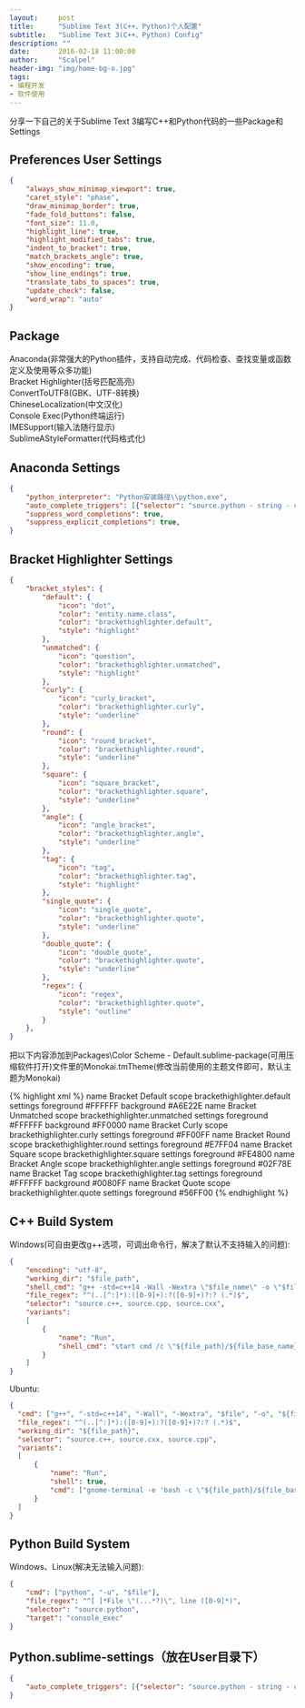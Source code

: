 ```yaml
---
layout:     post
title:      "Sublime Text 3(C++、Python)个人配置"
subtitle:   "Sublime Text 3(C++、Python) Config"
description: ""
date:       2016-02-18 11:00:00
author:     "Scalpel"
header-img: "img/home-bg-o.jpg"
tags:
- 编程开发
- 软件使用
---
```

分享一下自己的关于Sublime Text 3编写C++和Python代码的一些Package和Settings  

Preferences User Settings
---
```json
{
    "always_show_minimap_viewport": true,
    "caret_style": "phase",
    "draw_minimap_border": true,
    "fade_fold_buttons": false,
    "font_size": 11.0,
    "highlight_line": true,
    "highlight_modified_tabs": true,
    "indent_to_bracket": true,
    "match_brackets_angle": true,
    "show_encoding": true,
    "show_line_endings": true,
    "translate_tabs_to_spaces": true,
    "update_check": false,
    "word_wrap": "auto"
}
```

Package
---  
Anaconda(非常强大的Python插件，支持自动完成、代码检查、查找变量或函数定义及使用等众多功能)  
Bracket Highlighter(括号匹配高亮)  
ConvertToUTF8(GBK、UTF-8转换)  
ChineseLocalization(中文汉化)  
Console Exec(Python终端运行)  
IMESupport(输入法随行显示)  
SublimeAStyleFormatter(代码格式化)  

Anaconda Settings
---
```json
{
    "python_interpreter": "Python安装路径\\python.exe",
    "auto_complete_triggers": [{"selector": "source.python - string - comment - constant.numeric", "characters": "."}],
    "suppress_word_completions": true,
    "suppress_explicit_completions": true,
}
```

Bracket Highlighter Settings
---
```json
{
    "bracket_styles": {
        "default": {
            "icon": "dot",
            "color": "entity.name.class",
            "color": "brackethighlighter.default",
            "style": "highlight"
        },
        "unmatched": {
            "icon": "question",
            "color": "brackethighlighter.unmatched",
            "style": "highlight"
        },
        "curly": {
            "icon": "curly_bracket",
            "color": "brackethighlighter.curly",
            "style": "underline"
        },
        "round": {
            "icon": "round_bracket",
            "color": "brackethighlighter.round",
            "style": "underline"
        },
        "square": {
            "icon": "square_bracket",
            "color": "brackethighlighter.square",
            "style": "underline"
        },
        "angle": {
            "icon": "angle_bracket",
            "color": "brackethighlighter.angle",
            "style": "underline"
        },
        "tag": {
            "icon": "tag",
            "color": "brackethighlighter.tag",
            "style": "highlight"
        },
        "single_quote": {
            "icon": "single_quote",
            "color": "brackethighlighter.quote",
            "style": "underline"
        },
        "double_quote": {
            "icon": "double_quote",
            "color": "brackethighlighter.quote",
            "style": "underline"
        },
        "regex": {
            "icon": "regex",
            "color": "brackethighlighter.quote",
            "style": "outline"
        }
    },
}
```

把以下内容添加到Packages\Color Scheme - Default.sublime-package(可用压缩软件打开)文件里的Monokai.tmTheme(修改当前使用的主题文件即可，默认主题为Monokai)  

{% highlight xml %}
        <dict>
            <key>name</key>
            <string>Bracket Default</string>
            <key>scope</key>
            <string>brackethighlighter.default</string>
            <key>settings</key>
            <dict>
                <key>foreground</key>
                <string>#FFFFFF</string>
                <key>background</key>
                <string>#A6E22E</string>
            </dict>
        </dict>
        <dict>
            <key>name</key>
            <string>Bracket Unmatched</string>
            <key>scope</key>
            <string>brackethighlighter.unmatched</string>
            <key>settings</key>
            <dict>
                <key>foreground</key>
                <string>#FFFFFF</string>
                <key>background</key>
                <string>#FF0000</string>
            </dict>
        </dict>
        <dict>
            <key>name</key>
            <string>Bracket Curly</string>
            <key>scope</key>
            <string>brackethighlighter.curly</string>
            <key>settings</key>
            <dict>
                <key>foreground</key>
                <string>#FF00FF</string>
            </dict>
        </dict>
        <dict>
            <key>name</key>
            <string>Bracket Round</string>
            <key>scope</key>
            <string>brackethighlighter.round</string>
            <key>settings</key>
            <dict>
                <key>foreground</key>
                <string>#E7FF04</string>
            </dict>
        </dict>
        <dict>
            <key>name</key>
            <string>Bracket Square</string>
            <key>scope</key>
            <string>brackethighlighter.square</string>
            <key>settings</key>
            <dict>
                <key>foreground</key>
                <string>#FE4800</string>
            </dict>
        </dict>
        <dict>
            <key>name</key>
            <string>Bracket Angle</string>
            <key>scope</key>
            <string>brackethighlighter.angle</string>
            <key>settings</key>
            <dict>
                <key>foreground</key>
                <string>#02F78E</string>
            </dict>
        </dict>
        <dict>
            <key>name</key>
            <string>Bracket Tag</string>
            <key>scope</key>
            <string>brackethighlighter.tag</string>
            <key>settings</key>
            <dict>
                <key>foreground</key>
                <string>#FFFFFF</string>
                <key>background</key>
                <string>#0080FF</string>
            </dict>
        </dict>
        <dict>
            <key>name</key>
            <string>Bracket Quote</string>
            <key>scope</key>
            <string>brackethighlighter.quote</string>
            <key>settings</key>
            <dict>
                <key>foreground</key>
                <string>#56FF00</string>
            </dict>
        </dict>
{% endhighlight %}

C++ Build System  
---  
Windows(可自由更改g++选项，可调出命令行，解决了默认不支持输入的问题):  

```json
{
    "encoding": "utf-8",
    "working_dir": "$file_path",
    "shell_cmd": "g++ -std=c++14 -Wall -Wextra \"$file_name\" -o \"$file_base_name\"",
    "file_regex": "^(..[^:]*):([0-9]+):?([0-9]+)?:? (.*)$",
    "selector": "source.c++, source.cpp, source.cxx",
    "variants": 
    [
        {   
            "name": "Run",
            "shell_cmd": "start cmd /c \"${file_path}/${file_base_name} & pause\""
        }
    ]
}
```
Ubuntu:  

```json
{
  "cmd": ["g++", "-std=c++14", "-Wall", "-Wextra", "$file", "-o", "${file_path}/${file_base_name}"],
  "file_regex": "^(..[^:]*):([0-9]+):?([0-9]+)?:? (.*)$",
  "working_dir": "${file_path}",
  "selector": "source.c++, source.cxx, source.cpp",
  "variants":
  [
      {
          "name": "Run",
          "shell": true,
          "cmd": ["gnome-terminal -e 'bash -c \"${file_path}/${file_base_name}; echo; echo Press ENTER to continue; read line; exit; exec bash\"'"]
      }
  ]
}
```

Python Build System
--- 
Windows、Linux(解决无法输入问题):

```json
{
    "cmd": ["python", "-u", "$file"],
    "file_regex": "^[ ]*File \"(...*?)\", line ([0-9]*)",
    "selector": "source.python",
    "target": "console_exec"
}
```

Python.sublime-settings（放在User目录下）  
---
```json
{
    "auto_complete_triggers": [{"selector": "source.python - string - comment - constant.numeric", "characters": "."}]
}
```
